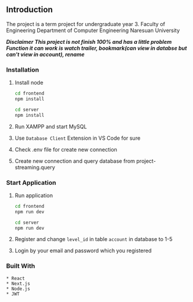 ## Introduction
The project is a term project for undergraduate year 3. Faculty of Engineering Department of Computer Engineering Naresuan University

***Disclaimer***
***This project is not finish 100% and has a little problem***
***Function it can work is watch trailer, bookmark(can view in databse but can't view in account), rename***

### Installation

1. Install node
    ```sh
    cd frontend
    npm install
    ```
    ```sh
    cd server
    npm install
    ```

2. Run XAMPP and start MySQL

3. Use `Database Client` Extension in VS Code for sure

4. Check .env file for create new connection

5. Create new connection and query database from project-streaming.query


### Start Application
1. Run application
    ```sh
    cd frontend
    npm run dev
    ```
    ```sh
    cd server
    npm run dev
    ```

2. Register and change `level_id` in table `account` in database to 1-5

3. Login by your email and password which you registered

### Built With
    * React
    * Next.js
    * Node.js
    * JWT
